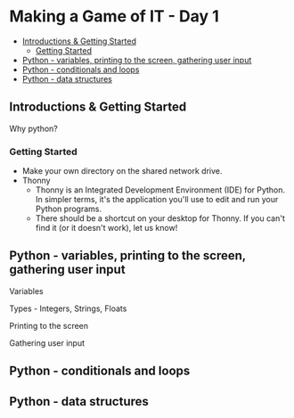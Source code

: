 # Making a Game of IT - Day 1

<!-- TOC -->

- [Introductions & Getting Started](#introductions--getting-started)
  - [Getting Started](#getting-started)
- [Python - variables, printing to the screen, gathering user input](#python---variables-printing-to-the-screen-gathering-user-input)
- [Python - conditionals and loops](#python---conditionals-and-loops)
- [Python - data structures](#python---data-structures)

<!-- /TOC -->

## Introductions & Getting Started

Why python?


### Getting Started

- Make your own directory on the shared network drive.
- Thonny
  - Thonny is an Integrated Development Environment (IDE) for Python. In simpler terms, it's the application you'll use to edit and run your Python programs.
  - There should be a shortcut on your desktop for Thonny. If you can't find it (or it doesn't work), let us know!

## Python - variables, printing to the screen, gathering user input

Variables

Types - Integers, Strings, Floats

Printing to the screen

Gathering user input

## Python - conditionals and loops

## Python - data structures
